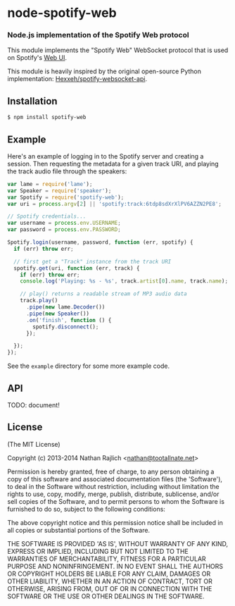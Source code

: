 node-spotify-web
================
### Node.js implementation of the Spotify Web protocol

This module implements the "Spotify Web" WebSocket protocol that is used on
Spotify's [Web UI](http://play.spotify.com).

This module is heavily inspired by the original open-source Python implementation:
[Hexxeh/spotify-websocket-api](https://github.com/Hexxeh/spotify-websocket-api).

Installation
------------

``` bash
$ npm install spotify-web
```


Example
-------

Here's an example of logging in to the Spotify server and creating a session. Then
requesting the metadata for a given track URI, and playing the track audio file
through the speakers:

``` javascript
var lame = require('lame');
var Speaker = require('speaker');
var Spotify = require('spotify-web');
var uri = process.argv[2] || 'spotify:track:6tdp8sdXrXlPV6AZZN2PE8';

// Spotify credentials...
var username = process.env.USERNAME;
var password = process.env.PASSWORD;

Spotify.login(username, password, function (err, spotify) {
  if (err) throw err;

  // first get a "Track" instance from the track URI
  spotify.get(uri, function (err, track) {
    if (err) throw err;
    console.log('Playing: %s - %s', track.artist[0].name, track.name);

    // play() returns a readable stream of MP3 audio data
    track.play()
      .pipe(new lame.Decoder())
      .pipe(new Speaker())
      .on('finish', function () {
        spotify.disconnect();
      });

  });
});
```

See the `example` directory for some more example code.


API
---

TODO: document!


License
-------

(The MIT License)

Copyright (c) 2013-2014 Nathan Rajlich &lt;nathan@tootallnate.net&gt;

Permission is hereby granted, free of charge, to any person obtaining
a copy of this software and associated documentation files (the
'Software'), to deal in the Software without restriction, including
without limitation the rights to use, copy, modify, merge, publish,
distribute, sublicense, and/or sell copies of the Software, and to
permit persons to whom the Software is furnished to do so, subject to
the following conditions:

The above copyright notice and this permission notice shall be
included in all copies or substantial portions of the Software.

THE SOFTWARE IS PROVIDED 'AS IS', WITHOUT WARRANTY OF ANY KIND,
EXPRESS OR IMPLIED, INCLUDING BUT NOT LIMITED TO THE WARRANTIES OF
MERCHANTABILITY, FITNESS FOR A PARTICULAR PURPOSE AND NONINFRINGEMENT.
IN NO EVENT SHALL THE AUTHORS OR COPYRIGHT HOLDERS BE LIABLE FOR ANY
CLAIM, DAMAGES OR OTHER LIABILITY, WHETHER IN AN ACTION OF CONTRACT,
TORT OR OTHERWISE, ARISING FROM, OUT OF OR IN CONNECTION WITH THE
SOFTWARE OR THE USE OR OTHER DEALINGS IN THE SOFTWARE.
